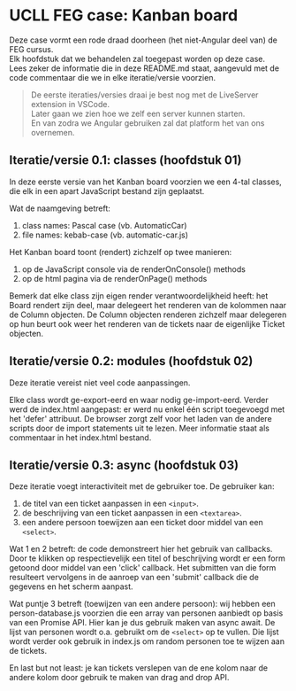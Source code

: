 # UCLL FEG case: Kanban board
Deze case vormt een rode draad doorheen (het niet-Angular deel van) de FEG cursus.  
Elk hoofdstuk dat we behandelen zal toegepast worden op deze case.  
Lees zeker de informatie die in deze README.md staat, aangevuld met de code commentaar die we in elke iteratie/versie voorzien.

> De eerste iteraties/versies draai je best nog met de LiveServer extension in VSCode.  
> Later gaan we zien hoe we zelf een server kunnen starten.  
> En van zodra we Angular gebruiken zal dat platform het van ons overnemen.

## Iteratie/versie 0.1: classes (hoofdstuk 01)
In deze eerste versie van het Kanban board voorzien we een 4-tal classes, die elk in een apart JavaScript bestand zijn geplaatst.

Wat de naamgeving betreft:
1. class names: Pascal case (vb. AutomaticCar)
2. file names: kebab-case (vb. automatic-car.js)

Het Kanban board toont (rendert) zichzelf op twee manieren:
1. op de JavaScript console via de renderOnConsole() methods
2. op de html pagina via de renderOnPage() methods

Bemerk dat elke class zijn eigen render verantwoordelijkheid heeft:
het Board rendert zijn deel, maar delegeert het renderen van de kolommen naar de Column objecten. De Column objecten renderen zichzelf maar delegeren op hun beurt ook weer het renderen van de tickets naar de eigenlijke Ticket objecten.

## Iteratie/versie 0.2: modules (hoofdstuk 02)
Deze iteratie vereist niet veel code aanpassingen.

Elke class wordt ge-export-eerd en waar nodig ge-import-eerd.
Verder werd de index.html aangepast: er werd nu enkel één script toegevoegd met het 'defer' attribuut. De browser zorgt zelf voor het laden van de andere scripts door de import statements uit te lezen. Meer informatie staat als commentaar in het index.html bestand.

## Iteratie/versie 0.3: async (hoofdstuk 03)
Deze iteratie voegt interactiviteit met de gebruiker toe. De gebruiker kan:
1. de titel van een ticket aanpassen in een ```<input>```.
2. de beschrijving van een ticket aanpassen in een ```<textarea>```.
3. een andere persoon toewijzen aan een ticket door middel van een ```<select>```.

Wat 1 en 2 betreft: de code demonstreert hier het gebruik van callbacks. Door te klikken op respectievelijk een titel of beschrijving wordt er een form getoond door middel van een 'click' callback. Het submitten van die form resulteert vervolgens in de aanroep van een 'submit' callback die de gegevens en het scherm aanpast.

Wat puntje 3 betreft (toewijzen van een andere persoon): wij hebben een person-database.js voorzien die een array van personen aanbiedt op basis van een Promise API. Hier kan je dus gebruik maken van async await. De lijst van personen wordt o.a. gebruikt om de ```<select>``` op te vullen. Die lijst wordt verder ook gebruik in index.js om random personen toe te wijzen aan de tickets.

En last but not least: je kan tickets verslepen van de ene kolom naar de andere kolom door gebruik te maken van drag and drop API.